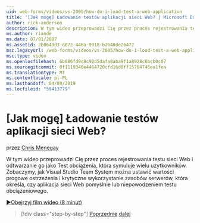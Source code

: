 ```yaml
---
uid: web-forms/videos/vs-2005/how-do-i-load-test-a-web-application
title: '[Jak mogę] Ładowanie testów aplikacji sieci Web? | Microsoft Docs'
author: rick-anderson
description: W tym wideo przeprowadzi Cię przez proces rejestrowania testu sieci Web i odtwarzanie go jako Test obciążenia, która symuluje wielu użytkowników. Zobaczymy, jak Visual Studio...
ms.author: riande
ms.date: 07/01/2007
ms.assetid: 2b0649d3-d072-446a-9918-b2648de26472
msc.legacyurl: /web-forms/videos/vs-2005/how-do-i-load-test-a-web-application
msc.type: video
ms.openlocfilehash: 6b086fd9c8c92d5dafa8aba9f1a8928c6bcb0c07
ms.sourcegitcommit: 0f1119340e4464720cfd16d0ff15764746ea1fea
ms.translationtype: MT
ms.contentlocale: pl-PL
ms.lasthandoff: 04/09/2019
ms.locfileid: "59413779"
---
```

# <a name="how-do-i-load-test-a-web-application"></a>[Jak mogę] Ładowanie testów aplikacji sieci Web?

przez [Chris Menegay](https://twitter.com/CMenegay)

W tym wideo przeprowadzi Cię przez proces rejestrowania testu sieci Web i odtwarzanie go jako Test obciążenia, która symuluje wielu użytkowników. Zobaczymy, jak Visual Studio Team System można ustawić wartości progowe ostrzeżenia i krytyczne wykorzystanie zasobów serwerów, która określa, czy aplikacja sieci Web pomyślnie lub niepowodzeniem testu obciążeniowego.

[&#9654;Obejrzyj film wideo (8 minut)](https://channel9.msdn.com/Blogs/ASP-NET-Site-Videos/how-do-i-load-test-a-web-application)

> [!div class="step-by-step"]
> [Poprzednie](how-do-i-practice-test-driven-development.md)
> [dalej](how-do-i-tune-web-application-performance-with-profiling.md)
